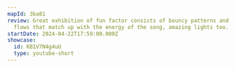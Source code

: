 ```yaml
---
mapId: 3ba81
review: Great exhibition of fun factor consists of bouncy patterns and smooth
  flows that match up with the energy of the song, amazing lights too.
startDate: 2024-04-22T17:59:00.000Z
showcase:
  id: KB1V7N4g4uU
  type: youtube-short
---
```

